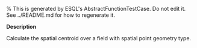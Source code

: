 % This is generated by ESQL's AbstractFunctionTestCase. Do not edit it. See ../README.md for how to regenerate it.

**Description**

Calculate the spatial centroid over a field with spatial point geometry type.

